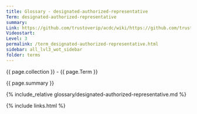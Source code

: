 ```yaml
---
title: Glossary - designated-authorized-representative
Term: designated-authorized-representative
summary: 
Link: https://github.com/trustoverip/acdc/wiki/https://github.com/trustoverip/acdc/wiki/gleif
Videostart: 
Level: 3
permalink: /term_designated-authorized-representative.html
sidebar: all_lvl3_wot_sidebar
folder: terms
---
```


{{ page.collection }} - {{ page.Term }}

   {{ page.summary }}

{% include_relative glossary/designated-authorized-representative.md %}

 {% include links.html %} 

